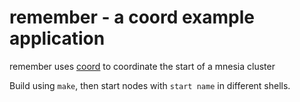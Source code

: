 remember - a coord example application
======================================

remember uses [coord](https://github.com/evax/coord) to coordinate the start
of a mnesia cluster

Build using `make`, then start nodes with `start name` in different shells.

